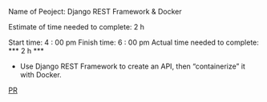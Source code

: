 Name of Peoject: Django REST Framework & Docker

Estimate of time needed to complete: 2 h

Start time: 4 : 00 pm
Finish time: 6 : 00 pm
Actual time needed to complete: *** 2 h ***

* Use Django REST Framework to create an API, then “containerize” it with Docker.

[PR](https://github.com/Hamza-Rashed/drf-api/pull/1)
